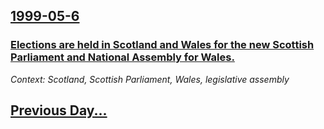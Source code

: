 ## [1999-05-6](/news/1999/05/6/index.md)

### [ Elections are held in Scotland and Wales for the new Scottish Parliament and National Assembly for Wales.](/news/1999/05/6/elections-are-held-in-scotland-and-wales-for-the-new-scottish-parliament-and-national-assembly-for-wales.md)
_Context: Scotland, Scottish Parliament, Wales, legislative assembly_

## [Previous Day...](/news/1999/05/5/index.md)

